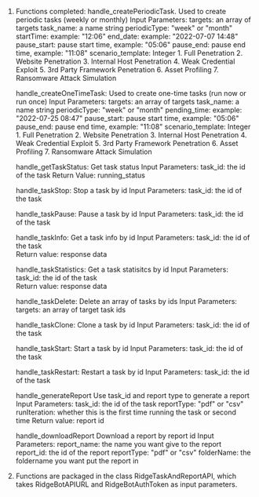 1. Functions completed:
	handle_createPeriodicTask.
		Used to create periodic tasks (weekly or monthly)
		Input Parameters: 
			targets: an array of targets
			task_name: a name string
			periodicType: "week" or "month"
			startTime: example: "12:06"
			end_date: example: "2022-07-07 14:48"
			pause_start: pause start time, example: "05:06"
			pause_end: pause end time, example: "11:08"
			scenario_template: Integer
				1. Full Penetration
				2. Website Penetration
				3. Internal Host Penetration
				4. Weak Credential Exploit
				5. 3rd Party Framework Penetration
				6. Asset Profiling
				7. Ransomware Attack Simulation


	handle_createOneTimeTask:
		Used to create one-time tasks (run now or run once)
		Input Parameters: 
			targets: an array of targets
			task_name: a name string
			periodicType: "week" or "month"
			pending_time: example: "2022-07-25 08:47"
			pause_start: pause start time, example: "05:06"
			pause_end: pause end time, example: "11:08"
			scenario_template: Integer
				1. Full Penetration
				2. Website Penetration
				3. Internal Host Penetration
				4. Weak Credential Exploit
				5. 3rd Party Framework Penetration
				6. Asset Profiling
				7. Ransomware Attack Simulation

	handle_getTaskStatus:
		Get task status
		Input Parameters: 
			task_id: the id of the task
		Return Value: running_status
	
	handle_taskStop:
		Stop a task by id
		Input Parameters: 
			task_id: the id of the task		
	
	handle_taskPause:
		Pause a task by id
		Input Parameters: 
			task_id: the id of the task		
	
	handle_taskInfo:
		Get a task info by id
		Input Parameters: 
			task_id: the id of the task			
		Return value: response data
	
	handle_taskStatistics:
		Get a task statisitcs by id
		Input Parameters: 
			task_id: the id of the task		
		Return value: response data
	
	handle_taskDelete:
		Delete an array of tasks by ids
		Input Parameters: 
			targets: an array of target task ids	
	
	handle_taskClone:
		Clone a task by id
		Input Parameters: 
			task_id: the id of the task

	handle_taskStart:
		Start a task by id
		Input Parameters: 
			task_id: the id of the task
	
	handle_taskRestart:
		Restart a task by id
		Input Parameters: 
			task_id: the id of the task

	handle_generateReport
		Use task_id and report type to generate a report
		Input Parameters: 
			task_id: the id of the task
			reportType: "pdf" or "csv"
			runIteration: whether this is the first time running the task or second time
		Return value: report id
	
	handle_downloadReport
		Download a report by report id
		Input Parameters: 
			report_name: the name you want give to the report 
			report_id: the id of the report
			reportType: "pdf" or "csv"
			folderName: the foldername you want put the report in

2. Functions are packaged in the class RidgeTaskAndReportAPI, which takes RidgeBotAPIURL and RidgeBotAuthToken as input parameters.
				
	

				
			

			
